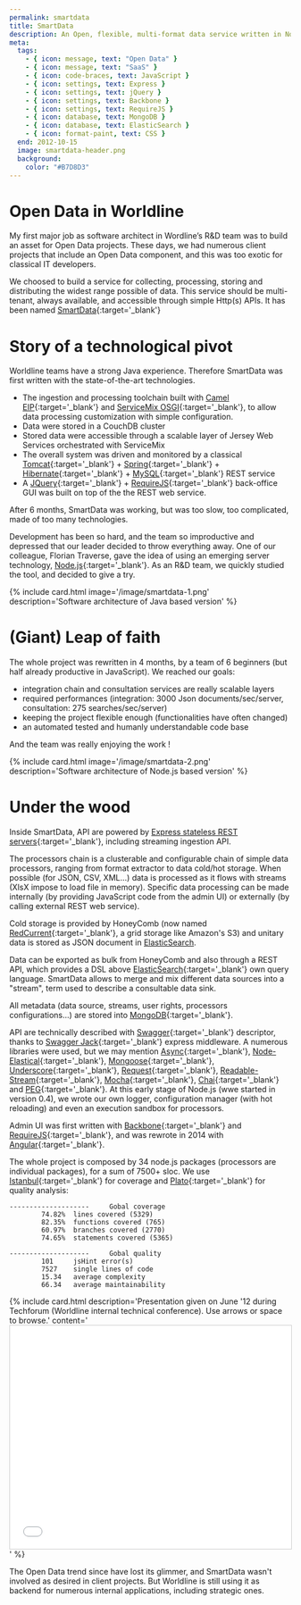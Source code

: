 ```yaml
---
permalink: smartdata
title: SmartData
description: An Open, flexible, multi-format data service written in Node.js
meta:
  tags:
    - { icon: message, text: "Open Data" }
    - { icon: message, text: "SaaS" }
    - { icon: code-braces, text: JavaScript }
    - { icon: settings, text: Express }
    - { icon: settings, text: jQuery }
    - { icon: settings, text: Backbone }
    - { icon: settings, text: RequireJS }
    - { icon: database, text: MongoDB }
    - { icon: database, text: ElasticSearch }
    - { icon: format-paint, text: CSS }
  end: 2012-10-15
  image: smartdata-header.png
  background:
    color: "#B7D8D3"
---
```


# Open Data in Worldline

My first major job as software architect in Wordline’s R&D team was to build an asset for Open Data projects.
These days, we had numerous client projects that include an Open Data component, and this was too exotic for classical IT developers.

We choosed to build a service for collecting, processing, storing and distributing the widest range possible of data.
This service should be multi-tenant, always available, and accessible through simple Http(s) APIs. It has been named [SmartData][sd]{:target='\_blank'}

# Story of a technological pivot

Worldline teams have a strong Java experience. Therefore SmartData was first written with the state-of-the-art technologies.

- The ingestion and processing toolchain built with [Camel EIP][camel]{:target='\_blank'} and [ServiceMix OSGI][service-mix]{:target='\_blank'}, to allow data processing customization with simple configuration.
- Data were stored in a CouchDB cluster
- Stored data were accessible through a scalable layer of Jersey Web Services orchestrated with ServiceMix
- The overall system was driven and monitored by a classical [Tomcat][tomcat]{:target='\_blank'} + [Spring][spring]{:target='\_blank'} + [Hibernate][hibernate]{:target='\_blank'} + [MySQL][mysql]{:target='\_blank'} REST service
- A [JQuery][jquery]{:target='\_blank'} + [RequireJS][require]{:target='\_blank'} back-office GUI was built on top of the the REST web service.

After 6 months, SmartData was working, but was too slow, too complicated, made of too many technologies.

Development has been so hard, and the team so improductive and depressed that our leader decided to throw everything away.
One of our colleague, Florian Traverse, gave the idea of using an emerging server technology, [Node.js][node]{:target='\_blank'}.
As an R&D team, we quickly studied the tool, and decided to give a try.

{% include card.html image='/image/smartdata-1.png' description='Software architecture of Java based version' %}

# (Giant) Leap of faith

The whole project was rewritten in 4 months, by a team of 6 beginners (but half already productive in JavaScript).
We reached our goals:

- integration chain and consultation services are really scalable layers
- required performances (integration: 3000 Json documents/sec/server, consultation: 275 searches/sec/server)
- keeping the project flexible enough (functionalities have often changed)
- an automated tested and humanly understandable code base

And the team was really enjoying the work !

{% include card.html image='/image/smartdata-2.png' description='Software architecture of Node.js based version' %}

# Under the wood

Inside SmartData, API are powered by [Express stateless REST servers][express]{:target='\_blank'}, including streaming ingestion API.

The processors chain is a clusterable and configurable chain of simple data processors, ranging from format extractor to data cold/hot storage.
When possible (for JSON, CSV, XML...) data is processed as it flows with streams (XlsX impose to load file in memory).
Specific data processing can be made internally (by providing JavaScript code from the admin UI) or externally (by calling external REST web service).

Cold storage is provided by HoneyComb (now named [RedCurrent][redcurrent]{:target='\_blank'}, a grid storage like Amazon's S3) and unitary data is stored as JSON document in [ElasticSearch][elastic].

Data can be exported as bulk from HoneyComb and also through a REST API, which provides a DSL above [ElasticSearch][elastic]{:target='\_blank'} own query language.
SmartData allows to merge and mix different data sources into a "stream", term used to describe a consultable data sink.

All metadata (data source, streams, user rights, processors configurations...) are stored into [MongoDB][mongo]{:target='\_blank'}.

API are technically described with [Swagger][swagger]{:target='\_blank'} descriptor, thanks to [Swagger Jack][swagger-jack]{:target='\_blank'} express middleware.
A numerous libraries were used, but we may mention [Async][async]{:target='\_blank'}, [Node-Elastical][elastical]{:target='\_blank'}, [Mongoose][mongoose]{:target='\_blank'},
[Underscore][underscore]{:target='\_blank'}, [Request][request]{:target='\_blank'}, [Readable-Stream][readable]{:target='\_blank'}, [Mocha][mocha]{:target='\_blank'},
[Chai][chai]{:target='\_blank'} and [PEG][peg]{:target='\_blank'}.
At this early stage of Node.js (wwe started in version 0.4), we wrote our own logger, configuration manager (with hot reloading) and even an execution sandbox for processors.

Admin UI was first written with [Backbone][backbone]{:target='\_blank'} and [RequireJS][require]{:target='\_blank'}, and was rewrote in 2014 with [Angular][angular]{:target='\_blank'}.

The whole project is composed by 34 node.js packages (processors are individual packages), for a sum of 7500+ sloc.
We use [Istanbul][istanbul]{:target='\_blank'} for coverage and [Plato][plato]{:target='\_blank'} for quality analysis:

    --------------------     Gobal coverage
            74.82%  lines covered (5329)
            82.35%  functions covered (765)
            60.97%  branches covered (2770)
            74.65%  statements covered (5365)

    --------------------     Gobal quality
            101     jsHint error(s)
            7527    single lines of code
            15.34   average complexity
            66.34   average maintainability

{% include card.html description='Presentation given on June \'12 during Techforum (Worldline internal technical conference). Use arrows or space to browse.' content='<iframe src="//feugy.github.io/beyond-object-paradigm" height="400" frameborder="0" marginwidth="0" marginheight="0" scrolling="no" style="border:1px solid #CCC; border-width:1px; max-width: 100%; width: 100%"> </iframe>' %}

The Open Data trend since have lost its glimmer, and SmartData wasn't involved as desired in client projects.
But Worldline is still using it as backend for numerous internal applications, including strategic ones.

[sd]: http://smartdata.io
[camel]: http://camel.apache.org/
[service-mix]: http://servicemix.apache.org/
[couch]: http://couchdb.apache.org/
[jersey]: https://jersey.java.net/
[spring]: https://spring.io/
[tomcat]: http://tomcat.apache.org/
[hibernate]: http://hibernate.org/orm/
[mysql]: http://dev.mysql.com/doc/refman/5.0/en/
[jquery]: http://jquery.com/
[require]: http://requirejs.org/
[node]: https://nodejs.org/en/
[mongo]: https://www.mongodb.org/
[elastic]: https://www.elastic.co/
[istanbul]: https://github.com/gotwarlost/istanbul
[plato]: https://github.com/jsoverson/plato
[express]: http://expressjs.com/
[redcurrent]: http://redcurrant.io/
[swagger]: http://swagger.io/
[swagger-jack]: https://github.com/worldline/swagger-jack
[require]: http://requirejs.org/
[backbone]: http://backbonejs.org/
[angular]: https://angularjs.org/
[request]: https://github.com/request/request
[mocha]: http://mochajs.org/
[chai]: http://chaijs.com/
[peg]: http://pegjs.org/
[readable]: https://github.com/nodejs/readable-stream
[underscore]: http://underscorejs.org/
[mongoose]: http://mongoosejs.com/
[elastical]: https://github.com/ramv/node-elastical
[async]: https://github.com/caolan/async
